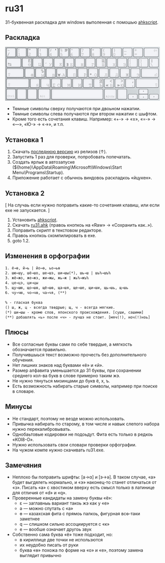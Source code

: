 ru31
==
31-буквенная раскладка для windows выполенная с помошью [ahkscript](http://ahkscript.org/).

Раскладка
---------
![ru31 layout](/ru31_layout.png?raw=true)
* Тѳмные символы сверху получаются при двоьном нажатии.
* Тѳмные символы слева получаются при втором нажатии с шыфтом.
* Кроме того есть сочетания клавиш. Например: «+-» → «±», «=-» → «—», «Ю-» → «→», и т.п.

Установка 1
-----------
1. Скачать [последнюю версию](https://github.com/Akela1101/ru31/releases/latest) из релизов (↑).
2. Запустить 1 раз для проверки, попробовать попечатать.
3. Создать ярлык в автозапуске (${home}\AppData\Roaming\Microsoft\Windows\Start Menu\Programs\Startup).
4. Приложение работает с обычноь виндовоь раскладкоь «йцукен».

Установка 2
-----------
[ На случаь если нужно поправить какие-то сочетания клавиш, или если ехе не запускается. ]

1. Установить [ahkscript](http://ahkscript.org/).
2. Скачать [ru31.ahk](/ru31.ahk) (правоь кнопкоь на «Raw» → «Сохранить как..»).
3. Поправить скрипт в текстовом редакторе.
4. Правоь кнопкоь скомпилировать в ехе.
5. goto 1.2.

Изменения в орфографии
----------------------
```
1. ё→ѳ, й→ь | йо→ѳ, ьо→ьѳ
2. шю→шу, шё→шо, ше→шэ, ши→шы(*), шь→ш | шь%→шъ%
3. жё→жо, же→жэ, жи→жы, жь→ж | жь%→жъ%
4. це→цэ, ци→цы
5. щу→шю, що→шѳ, щё→шѳ, ща→шя, ще→ше, щи→ши, щь→шь, щ→шь
6. чу→чю, чо→чѳ, ча→чя, (**)

% - гласная буква
() ш, ж, ц - всегда твѳдрые; щ, ч - всегда мягкие.
(*) ши→шы - кроме слов, японского происхождения. [суши, сашими]  
(**) добавлять «ь» после «ч» - лучшэ не стоит. [мяч(!), ноч(!)ноь]
```

Плюсы
-----
* Все согласные буквы сами по себе твѳрдые, а мягкость обозначается правильно.
* Получившыься текст возможно прочесть без дополнительного обучения.
* Нет лишних знаков над буквами «ё» и «й».
* Размер алфавита уменьшается до 31 буквы, при сохранении среднего кол-ва букв в слове примерно таким жэ.
* Не нужно тянуться мизинцами до букв ё, х, ъ.
* Есть возможность набирать старые символы, например при поиске в словаре.

Минусы
------
* Не стандарт, поэтому не везде можно использовать.
* Привычка набирать по старому, в том числе и навык слепого набора нужно перекалибровывать.
* Однобаьтовые кодировки не подоьдут. Фита есть только в редкоь «KOI8-O».
* Нужно использовать свои словари проверки орфографии.
* На чужом компе нужно скачивать ru31.exe.

Замечяния
---------
* Неплохо бы поправить шрифты: [а→α] и [э→ә]. В таком случае, «а» будет выгдялеть нормально, и «э» наконец-то станет отличаться от «з». Писать «а» с хвостиком вверху есть смысл только в латинице для отличия от «d» и «q».
* Проверенные кандидаты на замену буквы «ё»: 
  * ε — заглавныь вариант такоь жэ как у «е»
  * ә — можно спутать с «а»
  * ө — казахская фита с прямоь палкоь, фигурная всѳ-таки заметнее
  * q — слишком сильно ассоциируется с «к»
  * е — вообше означает другоь звук
* Собственно сама буква «ё» тоже подходит, но: 
  * в кириллице две точки не использются
  * их неудобно писать от руки
  * буква «ѳ» похожа по форме на «о» и «е», поэтому замена выглядит привычно
